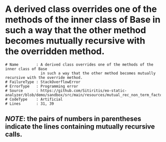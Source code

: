 # A derived class overrides one of the methods of the inner class of Base in such a way that the other method becomes mutually recursive with the overridden method.

```
# Name        : A derived class overrides one of the methods of the inner class of Base
                in such a way that the other method becomes mutually recursive with the override method.
# FailureType : StackOverflowError
# ErrorType   : Programming error
# Source      : https://github.com/Sitiritis/eo-static-analyzer/blob/demo/sandbox/src/main/resources/mutual_rec_non_term_factory.eo
# CodeType    : Artificial
# Lines       : 31, 39
```

## *NOTE*: the pairs of numbers in parentheses indicate the lines containing mutually recursive calls.
